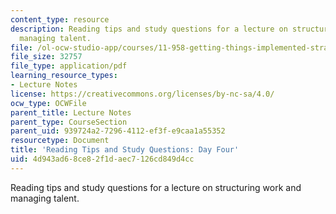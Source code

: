 ```yaml
---
content_type: resource
description: Reading tips and study questions for a lecture on structuring work and
  managing talent.
file: /ol-ocw-studio-app/courses/11-958-getting-things-implemented-strategy-people-performance-and-leadership-january-iap-2009/4d943ad68ce82f1daec7126cd849d4cc_questions4.pdf
file_size: 32757
file_type: application/pdf
learning_resource_types:
- Lecture Notes
license: https://creativecommons.org/licenses/by-nc-sa/4.0/
ocw_type: OCWFile
parent_title: Lecture Notes
parent_type: CourseSection
parent_uid: 939724a2-7296-4112-ef3f-e9caa1a55352
resourcetype: Document
title: 'Reading Tips and Study Questions: Day Four'
uid: 4d943ad6-8ce8-2f1d-aec7-126cd849d4cc
---
```

Reading tips and study questions for a lecture on structuring work and managing talent.